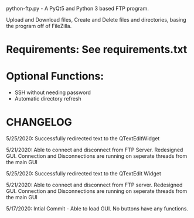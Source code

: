 python-ftp.py - A PyQt5 and Python 3 based FTP program.

Upload and Download files, Create and Delete files and directories, basing the program off of FileZilla.

# Requirements: See requirements.txt

# Optional Functions:
- SSH without needing password
- Automatic directory refresh

# CHANGELOG #
5/25/2020: Successfully redirected text to the QTextEditWidget

5/21/2020: Able to connect and disconnect from FTP Server. Redesigned GUI. Connection and Disconnections are running on seperate
threads from the main GUI

5/25/2020: Successfully redirected text to the QTextEdit Widget

5/21/2020: Able to connect and disconnect from FTP server. Redesigned GUI. Connection and Disconnections are running on seperate threads from the main GUI

5/17/2020: Intial Commit - Able to load GUI. No buttons have any functions.
